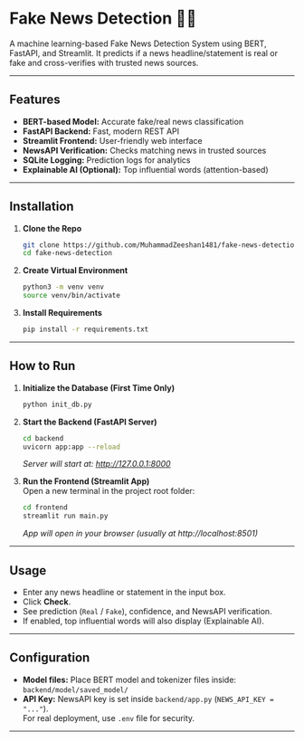 # Fake News Detection 📰🤖

A machine learning-based Fake News Detection System using BERT, FastAPI, and Streamlit. It predicts if a news headline/statement is real or fake and cross-verifies with trusted news sources.

---

##  Features

- **BERT-based Model:** Accurate fake/real news classification
- **FastAPI Backend:** Fast, modern REST API
- **Streamlit Frontend:** User-friendly web interface
- **NewsAPI Verification:** Checks matching news in trusted sources
- **SQLite Logging:** Prediction logs for analytics
- **Explainable AI (Optional):** Top influential words (attention-based)

---

##  Installation

1. **Clone the Repo**
    ```sh
    git clone https://github.com/MuhammadZeeshan1481/fake-news-detection.git
    cd fake-news-detection
    ```

2. **Create Virtual Environment**
    ```sh
    python3 -m venv venv
    source venv/bin/activate
    ```

3. **Install Requirements**
    ```sh
    pip install -r requirements.txt
    ```

---

##  How to Run

1. **Initialize the Database (First Time Only)**
    ```sh
    python init_db.py
    ```

2. **Start the Backend (FastAPI Server)**
    ```sh
    cd backend
    uvicorn app:app --reload
    ```
    _Server will start at: http://127.0.0.1:8000_

3. **Run the Frontend (Streamlit App)**  
    Open a new terminal in the project root folder:
    ```sh
    cd frontend
    streamlit run main.py
    ```
    _App will open in your browser (usually at http://localhost:8501)_

---

##  Usage

- Enter any news headline or statement in the input box.
- Click **Check**.
- See prediction (`Real` / `Fake`), confidence, and NewsAPI verification.
- If enabled, top influential words will also display (Explainable AI).

---

##  Configuration

- **Model files:** Place BERT model and tokenizer files inside:  
  `backend/model/saved_model/`
- **API Key:** NewsAPI key is set inside `backend/app.py` (`NEWS_API_KEY = "..."`).  
  For real deployment, use `.env` file for security.

---
